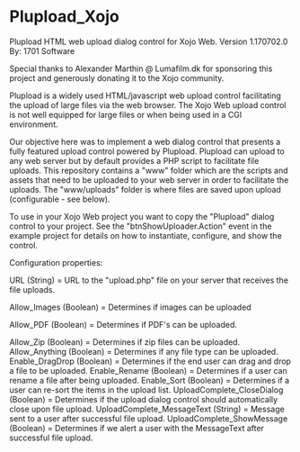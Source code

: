 # Plupload_Xojo
Plupload HTML web upload dialog control for Xojo Web.
Version 1.170702.0
By: 1701 Software

Special thanks to Alexander Marthin @ Lumafilm.dk for sponsoring this project and generously donating it to the Xojo community.

Plupload is a widely used HTML/javascript web upload control facilitating the upload of large files via the web browser. The Xojo Web upload control is not well equipped for large files or when being used in a CGI environment.

Our objective here was to implement a web dialog control that presents a fully featured upload control powered by Plupload. Plupload can upload to any web server but by default provides a PHP script to facilitate file uploads. This repository contains a "www" folder which are the scripts and assets that need to be uploaded to your web server in order to facilitate the uploads. The "www/uploads" folder is where files are saved upon upload (configurable - see below).

To use in your Xojo Web project you want to copy the "Plupload" dialog control to your project. See the "btnShowUploader.Action" event in the example project for details on how to instantiate, configure, and show the control. 

Configuration properties:

URL (String) = URL to the "upload.php" file on your server that receives the file uploads.

Allow_Images (Boolean) = Determines if images can be uploaded

Allow_PDF (Boolean) = Determines if PDF's can be uploaded.

Allow_Zip (Boolean) = Determines if zip files can be uploaded.
Allow_Anything (Boolean) = Determines if any file type can be uploaded.
Enable_DragDrop (Boolean) = Determines if the end user can drag and drop a file to be uploaded.
Enable_Rename (Boolean) = Determines if a user can rename a file after being uploaded.
Enable_Sort (Boolean) = Determines if a user can re-sort the items in the upload list.
UploadComplete_CloseDialog (Boolean) = Determines if the upload dialog control should automatically close upon file upload.
UploadComplete_MessageText (String) = Message sent to a user after successful file upload.
UploadComplete_ShowMessage (Boolean) = Determines if we alert a user with the MessageText after successful file upload.
